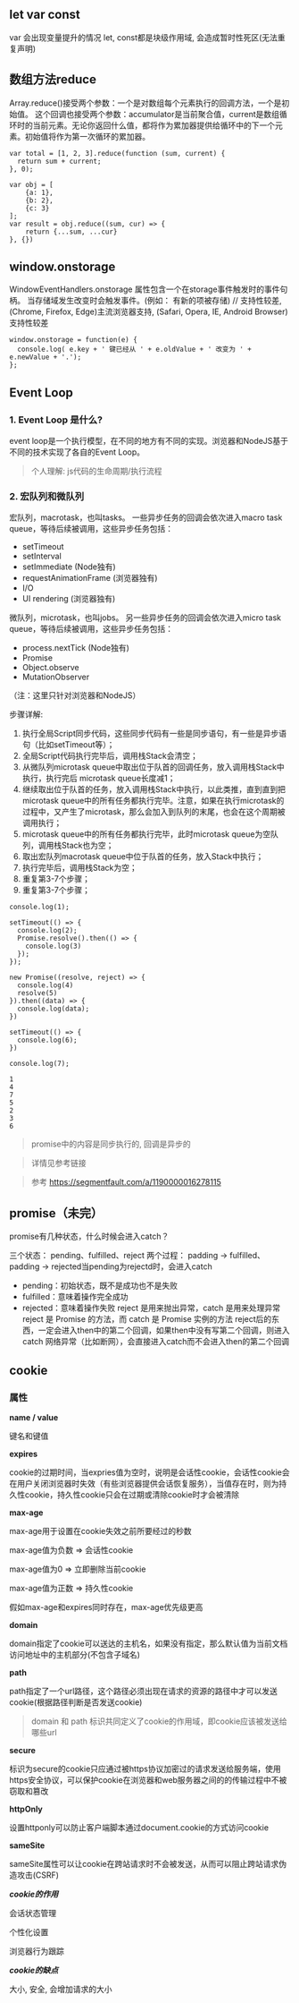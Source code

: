 ## let var const
var 会出现变量提升的情况
let, const都是块级作用域, 会造成暂时性死区(无法重复声明)

## 数组方法reduce
Array.reduce()接受两个参数：一个是对数组每个元素执行的回调方法，一个是初始值。
这个回调也接受两个参数：accumulator是当前聚合值，current是数组循环时的当前元素。无论你返回什么值，都将作为累加器提供给循环中的下一个元素。初始值将作为第一次循环的累加器。
```
var total = [1, 2, 3].reduce(function (sum, current) {
  return sum + current;
}, 0);

var obj = [
    {a: 1},
    {b: 2},
    {c: 3}
];
var result = obj.reduce((sum, cur) => {
    return {...sum, ...cur}
}, {})
```

## window.onstorage
WindowEventHandlers.onstorage 属性包含一个在storage事件触发时的事件句柄。 当存储域发生改变时会触发事件。(例如： 有新的项被存储)
// 支持性较差, (Chrome, Firefox, Edge)主流浏览器支持, (Safari, Opera, IE, Android Browser)支持性较差
```
window.onstorage = function(e) {
  console.log( e.key + ' 键已经从 ' + e.oldValue + ' 改变为 ' + e.newValue + '.');
};
```

## Event Loop

### 1. Event Loop 是什么?
event loop是一个执行模型，在不同的地方有不同的实现。浏览器和NodeJS基于不同的技术实现了各自的Event Loop。
> 个人理解: js代码的生命周期/执行流程
### 2. 宏队列和微队列
宏队列，macrotask，也叫tasks。 一些异步任务的回调会依次进入macro task queue，等待后续被调用，这些异步任务包括：

* setTimeout
* setInterval
* setImmediate (Node独有)
* requestAnimationFrame (浏览器独有)
* I/O
* UI rendering (浏览器独有)

微队列，microtask，也叫jobs。 另一些异步任务的回调会依次进入micro task queue，等待后续被调用，这些异步任务包括：

* process.nextTick (Node独有)
* Promise
* Object.observe
* MutationObserver

（注：这里只针对浏览器和NodeJS）

步骤详解:
1. 执行全局Script同步代码，这些同步代码有一些是同步语句，有一些是异步语句（比如setTimeout等）；
2. 全局Script代码执行完毕后，调用栈Stack会清空；
3. 从微队列microtask queue中取出位于队首的回调任务，放入调用栈Stack中执行，执行完后 microtask queue长度减1；
4. 继续取出位于队首的任务，放入调用栈Stack中执行，以此类推，直到直到把microtask queue中的所有任务都执行完毕。注意，如果在执行microtask的过程中，又产生了microtask，那么会加入到队列的末尾，也会在这个周期被调用执行；
5. microtask queue中的所有任务都执行完毕，此时microtask queue为空队列，调用栈Stack也为空；
6. 取出宏队列macrotask queue中位于队首的任务，放入Stack中执行；
7. 执行完毕后，调用栈Stack为空；
8. 重复第3-7个步骤；
9. 重复第3-7个步骤；

```
console.log(1);

setTimeout(() => {
  console.log(2);
  Promise.resolve().then(() => {
    console.log(3)
  });
});

new Promise((resolve, reject) => {
  console.log(4)
  resolve(5)
}).then((data) => {
  console.log(data);
})

setTimeout(() => {
  console.log(6);
})

console.log(7);

1
4
7
5
2
3
6
```

> promise中的内容是同步执行的, 回调是异步的

> 详情见参考链接

> 参考 https://segmentfault.com/a/1190000016278115

## promise（未完）

promise有几种状态，什么时候会进入catch？

三个状态：
pending、fulfilled、reject
两个过程：
padding -> fulfilled、padding -> rejected当pending为rejectd时，会进入catch

* pending：初始状态，既不是成功也不是失败
* fulfilled：意味着操作完全成功
* rejected：意味着操作失败
reject 是用来抛出异常，catch 是用来处理异常
reject 是 Promise 的方法，而 catch 是 Promise 实例的方法
reject后的东西，一定会进入then中的第二个回调，如果then中没有写第二个回调，则进入catch
网络异常（比如断网），会直接进入catch而不会进入then的第二个回调

## cookie

### 属性

**name / value** 

键名和键值

**expires**

cookie的过期时间，当expries值为空时，说明是会话性cookie，会话性cookie会在用户关闭浏览器时失效（有些浏览器提供会话恢复服务），当值存在时，则为持久性cookie，持久性cookie只会在过期或清除cookie时才会被清除

**max-age**

max-age用于设置在cookie失效之前所要经过的秒数

max-age值为负数 => 会话性cookie

max-age值为0 => 立即删除当前cookie

max-age值为正数 => 持久性cookie

假如max-age和expires同时存在，max-age优先级更高

**domain**

domain指定了cookie可以送达的主机名，如果没有指定，那么默认值为当前文档访问地址中的主机部分(不包含子域名)

**path**

path指定了一个url路径，这个路径必须出现在请求的资源的路径中才可以发送cookie(根据路径判断是否发送cookie)

> domain 和 path 标识共同定义了cookie的作用域，即cookie应该被发送给哪些url

**secure**

标识为secure的cookie只应通过被https协议加密过的请求发送给服务端，使用https安全协议，可以保护cookie在浏览器和web服务器之间的的传输过程中不被窃取和篡改

**httpOnly**

设置httponly可以防止客户端脚本通过document.cookie的方式访问cookie

**sameSite**

sameSite属性可以让cookie在跨站请求时不会被发送，从而可以阻止跨站请求伪造攻击(CSRF)

***cookie的作用***

会话状态管理

个性化设置

浏览器行为跟踪

***cookie的缺点***

大小, 安全, 会增加请求的大小